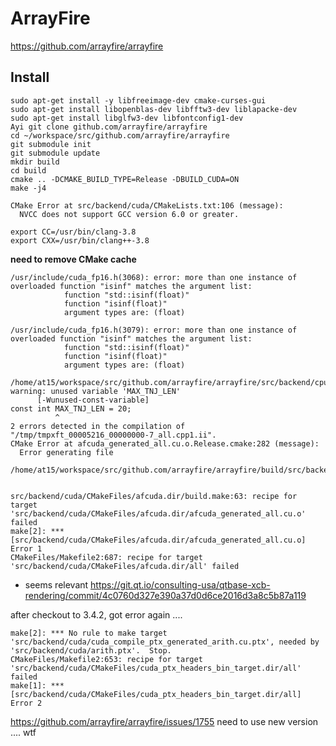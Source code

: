 # ArrayFire

https://github.com/arrayfire/arrayfire

## Install

````
sudo apt-get install -y libfreeimage-dev cmake-curses-gui
sudo apt-get install libopenblas-dev libfftw3-dev liblapacke-dev
sudo apt-get install libglfw3-dev libfontconfig1-dev
Ayi git clone github.com/arrayfire/arrayfire
cd ~/workspace/src/github.com/arrayfire/arrayfire
git submodule init
git submodule update
mkdir build
cd build
cmake .. -DCMAKE_BUILD_TYPE=Release -DBUILD_CUDA=ON
make -j4
````

````
CMake Error at src/backend/cuda/CMakeLists.txt:106 (message):
  NVCC does not support GCC version 6.0 or greater.
````

````
export CC=/usr/bin/clang-3.8
export CXX=/usr/bin/clang++-3.8
````

**need to remove CMake cache**

````
/usr/include/cuda_fp16.h(3068): error: more than one instance of overloaded function "isinf" matches the argument list:
            function "std::isinf(float)"
            function "isinf(float)"
            argument types are: (float)

/usr/include/cuda_fp16.h(3079): error: more than one instance of overloaded function "isinf" matches the argument list:
            function "std::isinf(float)"
            function "isinf(float)"
            argument types are: (float)

/home/at15/workspace/src/github.com/arrayfire/arrayfire/src/backend/cpu/Array.cpp:26:11: warning: unused variable 'MAX_TNJ_LEN'
      [-Wunused-const-variable]
const int MAX_TNJ_LEN = 20;
          ^
2 errors detected in the compilation of "/tmp/tmpxft_00005216_00000000-7_all.cpp1.ii".
CMake Error at afcuda_generated_all.cu.o.Release.cmake:282 (message):
  Error generating file
  /home/at15/workspace/src/github.com/arrayfire/arrayfire/build/src/backend/cuda/CMakeFiles/afcuda.dir//./afcuda_generated_all.cu.o


src/backend/cuda/CMakeFiles/afcuda.dir/build.make:63: recipe for target 'src/backend/cuda/CMakeFiles/afcuda.dir/afcuda_generated_all.cu.o' failed
make[2]: *** [src/backend/cuda/CMakeFiles/afcuda.dir/afcuda_generated_all.cu.o] Error 1
CMakeFiles/Makefile2:687: recipe for target 'src/backend/cuda/CMakeFiles/afcuda.dir/all' failed
````

- seems relevant https://git.qt.io/consulting-usa/qtbase-xcb-rendering/commit/4c0760d327e390a37d0d6ce2016d3a8c5b87a119

after checkout to 3.4.2, got error again ....

````
make[2]: *** No rule to make target 'src/backend/cuda/cuda_compile_ptx_generated_arith.cu.ptx', needed by 'src/backend/cuda/arith.ptx'.  Stop.
CMakeFiles/Makefile2:653: recipe for target 'src/backend/cuda/CMakeFiles/cuda_ptx_headers_bin_target.dir/all' failed
make[1]: *** [src/backend/cuda/CMakeFiles/cuda_ptx_headers_bin_target.dir/all] Error 2
````

https://github.com/arrayfire/arrayfire/issues/1755 need to use new version .... wtf